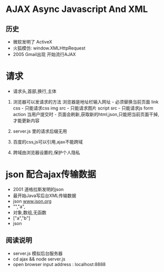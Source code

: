 # AJAX Async Javascript And XML
## 历史
- 微软发明了 ActiveX
- 火狐模仿: window.XMLHttpRequest
- 2005 Gmail出现 开始流行AJAX

# 请求
- 请求头,首部,换行,主体

1. 浏览器可以发请求的方法
  浏览器是地址栏输入网址 - 必须替换当前页面
  link css -  只能请求css
  img src - 只能请求图片
  script src - 只能请求js
  form action 当用户提交时  - 页面会刷新,获取新的html,json,只能把当前页面干掉,   
                              才能更新内容 

2. server.js 里的请求后缀无用
3. 百度的css,js可以引用,ajax不能跨域
4. 跨域由浏览器设置的,保护个人隐私  

# json 配合ajax传输数据 
- 2001 道格拉斯发明的json
- 最开始Java写后台XML传输数据
- json www.json.org 
- "","a",
- 对象,数组,无函数
- ["a","b"]
- json

## 阅读说明
- server.js 模拟后台服务器
- cd ajax && node server.js
- open browser input address : localhost:8888